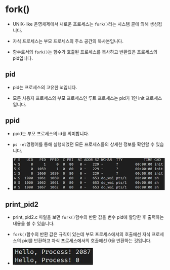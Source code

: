 # fork()

- UNIX-like 운영체제에서 새로운 프로세스는 `fork()`라는 시스템 콜에 의해 생성됩니다.

- 자식 프로세스는 부모 프로세스의 주소 공간의 복사본입니다.

- 함수로서의 `fork()`는 함수가 호출된 프로세스를 복사하고 반환값은 프로세스의 pid입니다.

## pid 

- pid는 프로세스의 고유한 id입니다.

- 모든 사용자 프로세스의 부모 프로세스인 루트 프로세스는 pid가 1인 init 프로세스입니다.

## ppid 

- ppid는 부모 프로세스의 id를 의미합니다. 

- `ps -el`명령어를 통해 실행되었던 모든 프로세스들의 상세한 정보를 확인할 수 있습니다. 

- ![image](../img/process-status.JPG)

## print_pid2

- print_pid2.c 파일을 보면 `fork()`함수의 반환 값을 변수 pid에 할당한 후 출력하는 내용을 볼 수 있습니다.

- `fork()`함수의 반환 값은 규칙이 있는데 부모 프로세스에서의 호출에선 자식 프로세스의 pid를 반환하고 자식 프로세스에서의 호출에선 0을 반환하는 것입니다.

- ![image](../img/print_pid.JPG)